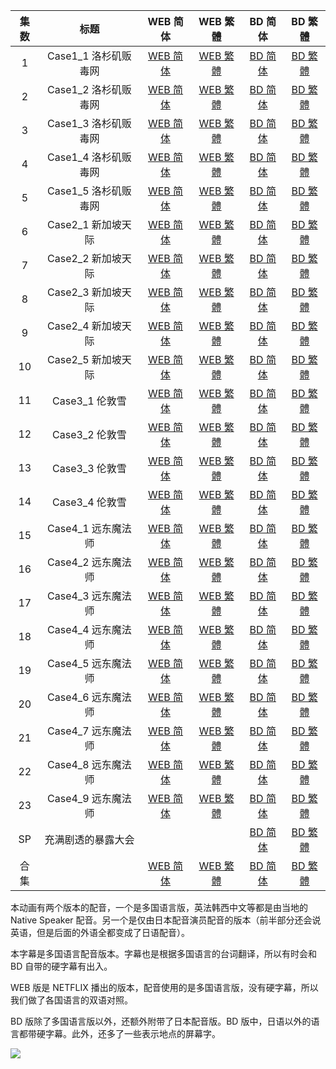 | 集数 |         标题         |                             WEB 简体                             |                             WEB 繁體                             | BD 简体 | BD 繁體 |
| :--: | :------------------: | :----------------------------------------------------------: | :----------------------------------------------------------: | :--: | :--: |
|  1   | Case1_1 洛杉矶贩毒网 | [WEB 简体](https://raw.githubusercontent.com/tastysugar/SweetSub-source/master/GREAT%20PRETENDER/WEB/%5BSweetSub%5D%20GREAT%20PRETENDER%20-%2001.chs.ass) | [WEB 繁體](https://raw.githubusercontent.com/tastysugar/SweetSub-source/master/GREAT%20PRETENDER/WEB/%5BSweetSub%5D%20GREAT%20PRETENDER%20-%2001.cht.ass) | [BD 简体](https://raw.githubusercontent.com/tastysugar/SweetSub-source/master/GREAT%20PRETENDER/BD/%5BSweetSub%5D%20GREAT%20PRETENDER%20-%2001.chs.ass) | [BD 繁體](https://raw.githubusercontent.com/tastysugar/SweetSub-source/master/GREAT%20PRETENDER/BD/%5BSweetSub%5D%20GREAT%20PRETENDER%20-%2001.cht.ass) |
|  2   | Case1_2 洛杉矶贩毒网 | [WEB 简体](https://raw.githubusercontent.com/tastysugar/SweetSub-source/master/GREAT%20PRETENDER/WEB/%5BSweetSub%5D%20GREAT%20PRETENDER%20-%2002.chs.ass) | [WEB 繁體](https://raw.githubusercontent.com/tastysugar/SweetSub-source/master/GREAT%20PRETENDER/WEB/%5BSweetSub%5D%20GREAT%20PRETENDER%20-%2002.cht.ass) | [BD 简体](https://raw.githubusercontent.com/tastysugar/SweetSub-source/master/GREAT%20PRETENDER/BD/%5BSweetSub%5D%20GREAT%20PRETENDER%20-%2002.chs.ass) | [BD 繁體](https://raw.githubusercontent.com/tastysugar/SweetSub-source/master/GREAT%20PRETENDER/BD/%5BSweetSub%5D%20GREAT%20PRETENDER%20-%2002.cht.ass) |
|  3   | Case1_3 洛杉矶贩毒网 | [WEB 简体](https://raw.githubusercontent.com/tastysugar/SweetSub-source/master/GREAT%20PRETENDER/WEB/%5BSweetSub%5D%20GREAT%20PRETENDER%20-%2003.chs.ass) | [WEB 繁體](https://raw.githubusercontent.com/tastysugar/SweetSub-source/master/GREAT%20PRETENDER/WEB/%5BSweetSub%5D%20GREAT%20PRETENDER%20-%2003.cht.ass) | [BD 简体](https://raw.githubusercontent.com/tastysugar/SweetSub-source/master/GREAT%20PRETENDER/BD/%5BSweetSub%5D%20GREAT%20PRETENDER%20-%2003.chs.ass) | [BD 繁體](https://raw.githubusercontent.com/tastysugar/SweetSub-source/master/GREAT%20PRETENDER/BD/%5BSweetSub%5D%20GREAT%20PRETENDER%20-%2003.cht.ass) |
|  4   | Case1_4 洛杉矶贩毒网 | [WEB 简体](https://raw.githubusercontent.com/tastysugar/SweetSub-source/master/GREAT%20PRETENDER/WEB/%5BSweetSub%5D%20GREAT%20PRETENDER%20-%2004.chs.ass) | [WEB 繁體](https://raw.githubusercontent.com/tastysugar/SweetSub-source/master/GREAT%20PRETENDER/WEB/%5BSweetSub%5D%20GREAT%20PRETENDER%20-%2004.cht.ass) | [BD 简体](https://raw.githubusercontent.com/tastysugar/SweetSub-source/master/GREAT%20PRETENDER/BD/%5BSweetSub%5D%20GREAT%20PRETENDER%20-%2004.chs.ass) | [BD 繁體](https://raw.githubusercontent.com/tastysugar/SweetSub-source/master/GREAT%20PRETENDER/BD/%5BSweetSub%5D%20GREAT%20PRETENDER%20-%2004.cht.ass) |
|  5   | Case1_5 洛杉矶贩毒网 | [WEB 简体](https://raw.githubusercontent.com/tastysugar/SweetSub-source/master/GREAT%20PRETENDER/WEB/%5BSweetSub%5D%20GREAT%20PRETENDER%20-%2005.chs.ass) | [WEB 繁體](https://raw.githubusercontent.com/tastysugar/SweetSub-source/master/GREAT%20PRETENDER/WEB/%5BSweetSub%5D%20GREAT%20PRETENDER%20-%2005.cht.ass) | [BD 简体](https://raw.githubusercontent.com/tastysugar/SweetSub-source/master/GREAT%20PRETENDER/BD/%5BSweetSub%5D%20GREAT%20PRETENDER%20-%2005.chs.ass) | [BD 繁體](https://raw.githubusercontent.com/tastysugar/SweetSub-source/master/GREAT%20PRETENDER/BD/%5BSweetSub%5D%20GREAT%20PRETENDER%20-%2005.cht.ass) |
|  6   | Case2_1 新加坡天际 | [WEB 简体](https://raw.githubusercontent.com/tastysugar/SweetSub-source/master/GREAT%20PRETENDER/WEB/%5BSweetSub%5D%20GREAT%20PRETENDER%20-%2006.chs.ass) | [WEB 繁體](https://raw.githubusercontent.com/tastysugar/SweetSub-source/master/GREAT%20PRETENDER/WEB/%5BSweetSub%5D%20GREAT%20PRETENDER%20-%2006.cht.ass) | [BD 简体](https://raw.githubusercontent.com/tastysugar/SweetSub-source/master/GREAT%20PRETENDER/BD/%5BSweetSub%5D%20GREAT%20PRETENDER%20-%2006.chs.ass) | [BD 繁體](https://raw.githubusercontent.com/tastysugar/SweetSub-source/master/GREAT%20PRETENDER/BD/%5BSweetSub%5D%20GREAT%20PRETENDER%20-%2006.cht.ass) |
|  7   | Case2_2 新加坡天际 | [WEB 简体](https://raw.githubusercontent.com/tastysugar/SweetSub-source/master/GREAT%20PRETENDER/WEB/%5BSweetSub%5D%20GREAT%20PRETENDER%20-%2007.chs.ass) | [WEB 繁體](https://raw.githubusercontent.com/tastysugar/SweetSub-source/master/GREAT%20PRETENDER/WEB/%5BSweetSub%5D%20GREAT%20PRETENDER%20-%2007.cht.ass) | [BD 简体](https://raw.githubusercontent.com/tastysugar/SweetSub-source/master/GREAT%20PRETENDER/BD/%5BSweetSub%5D%20GREAT%20PRETENDER%20-%2007.chs.ass) | [BD 繁體](https://raw.githubusercontent.com/tastysugar/SweetSub-source/master/GREAT%20PRETENDER/BD/%5BSweetSub%5D%20GREAT%20PRETENDER%20-%2007.cht.ass) |
|  8   | Case2_3 新加坡天际 | [WEB 简体](https://raw.githubusercontent.com/tastysugar/SweetSub-source/master/GREAT%20PRETENDER/WEB/%5BSweetSub%5D%20GREAT%20PRETENDER%20-%2008.chs.ass) | [WEB 繁體](https://raw.githubusercontent.com/tastysugar/SweetSub-source/master/GREAT%20PRETENDER/WEB/%5BSweetSub%5D%20GREAT%20PRETENDER%20-%2008.cht.ass) | [BD 简体](https://raw.githubusercontent.com/tastysugar/SweetSub-source/master/GREAT%20PRETENDER/BD/%5BSweetSub%5D%20GREAT%20PRETENDER%20-%2008.chs.ass) | [BD 繁體](https://raw.githubusercontent.com/tastysugar/SweetSub-source/master/GREAT%20PRETENDER/BD/%5BSweetSub%5D%20GREAT%20PRETENDER%20-%2008.cht.ass) |
|  9   | Case2_4 新加坡天际 | [WEB 简体](https://raw.githubusercontent.com/tastysugar/SweetSub-source/master/GREAT%20PRETENDER/WEB/%5BSweetSub%5D%20GREAT%20PRETENDER%20-%2009.chs.ass) | [WEB 繁體](https://raw.githubusercontent.com/tastysugar/SweetSub-source/master/GREAT%20PRETENDER/WEB/%5BSweetSub%5D%20GREAT%20PRETENDER%20-%2009.cht.ass) | [BD 简体](https://raw.githubusercontent.com/tastysugar/SweetSub-source/master/GREAT%20PRETENDER/BD/%5BSweetSub%5D%20GREAT%20PRETENDER%20-%2009.chs.ass) | [BD 繁體](https://raw.githubusercontent.com/tastysugar/SweetSub-source/master/GREAT%20PRETENDER/BD/%5BSweetSub%5D%20GREAT%20PRETENDER%20-%2009.cht.ass) |
|  10  | Case2_5 新加坡天际 | [WEB 简体](https://raw.githubusercontent.com/tastysugar/SweetSub-source/master/GREAT%20PRETENDER/WEB/%5BSweetSub%5D%20GREAT%20PRETENDER%20-%2010.chs.ass) | [WEB 繁體](https://raw.githubusercontent.com/tastysugar/SweetSub-source/master/GREAT%20PRETENDER/WEB/%5BSweetSub%5D%20GREAT%20PRETENDER%20-%2010.cht.ass) | [BD 简体](https://raw.githubusercontent.com/tastysugar/SweetSub-source/master/GREAT%20PRETENDER/BD/%5BSweetSub%5D%20GREAT%20PRETENDER%20-%2010.chs.ass) | [BD 繁體](https://raw.githubusercontent.com/tastysugar/SweetSub-source/master/GREAT%20PRETENDER/BD/%5BSweetSub%5D%20GREAT%20PRETENDER%20-%2010.cht.ass) |
|  11  | Case3_1 伦敦雪 | [WEB 简体](https://raw.githubusercontent.com/tastysugar/SweetSub-source/master/GREAT%20PRETENDER/WEB/%5BSweetSub%5D%20GREAT%20PRETENDER%20-%2011.chs.ass) | [WEB 繁體](https://raw.githubusercontent.com/tastysugar/SweetSub-source/master/GREAT%20PRETENDER/WEB/%5BSweetSub%5D%20GREAT%20PRETENDER%20-%2011.cht.ass) | [BD 简体](https://raw.githubusercontent.com/tastysugar/SweetSub-source/master/GREAT%20PRETENDER/BD/%5BSweetSub%5D%20GREAT%20PRETENDER%20-%2011.chs.ass) | [BD 繁體](https://raw.githubusercontent.com/tastysugar/SweetSub-source/master/GREAT%20PRETENDER/BD/%5BSweetSub%5D%20GREAT%20PRETENDER%20-%2011.cht.ass) |
|  12  | Case3_2 伦敦雪 | [WEB 简体](https://raw.githubusercontent.com/tastysugar/SweetSub-source/master/GREAT%20PRETENDER/WEB/%5BSweetSub%5D%20GREAT%20PRETENDER%20-%2012.chs.ass) | [WEB 繁體](https://raw.githubusercontent.com/tastysugar/SweetSub-source/master/GREAT%20PRETENDER/WEB/%5BSweetSub%5D%20GREAT%20PRETENDER%20-%2012.cht.ass) | [BD 简体](https://raw.githubusercontent.com/tastysugar/SweetSub-source/master/GREAT%20PRETENDER/BD/%5BSweetSub%5D%20GREAT%20PRETENDER%20-%2012.chs.ass) | [BD 繁體](https://raw.githubusercontent.com/tastysugar/SweetSub-source/master/GREAT%20PRETENDER/BD/%5BSweetSub%5D%20GREAT%20PRETENDER%20-%2012.cht.ass) |
|  13  | Case3_3 伦敦雪 | [WEB 简体](https://raw.githubusercontent.com/tastysugar/SweetSub-source/master/GREAT%20PRETENDER/WEB/%5BSweetSub%5D%20GREAT%20PRETENDER%20-%2013.chs.ass) | [WEB 繁體](https://raw.githubusercontent.com/tastysugar/SweetSub-source/master/GREAT%20PRETENDER/WEB/%5BSweetSub%5D%20GREAT%20PRETENDER%20-%2013.cht.ass) | [BD 简体](https://raw.githubusercontent.com/tastysugar/SweetSub-source/master/GREAT%20PRETENDER/BD/%5BSweetSub%5D%20GREAT%20PRETENDER%20-%2013.chs.ass) | [BD 繁體](https://raw.githubusercontent.com/tastysugar/SweetSub-source/master/GREAT%20PRETENDER/BD/%5BSweetSub%5D%20GREAT%20PRETENDER%20-%2013.cht.ass) |
|  14  | Case3_4 伦敦雪 | [WEB 简体](https://raw.githubusercontent.com/tastysugar/SweetSub-source/master/GREAT%20PRETENDER/WEB/%5BSweetSub%5D%20GREAT%20PRETENDER%20-%2014.chs.ass) | [WEB 繁體](https://raw.githubusercontent.com/tastysugar/SweetSub-source/master/GREAT%20PRETENDER/WEB/%5BSweetSub%5D%20GREAT%20PRETENDER%20-%2014.cht.ass) | [BD 简体](https://raw.githubusercontent.com/tastysugar/SweetSub-source/master/GREAT%20PRETENDER/BD/%5BSweetSub%5D%20GREAT%20PRETENDER%20-%2014.chs.ass) | [BD 繁體](https://raw.githubusercontent.com/tastysugar/SweetSub-source/master/GREAT%20PRETENDER/BD/%5BSweetSub%5D%20GREAT%20PRETENDER%20-%2014.cht.ass) |
|  15  | Case4_1 远东魔法师 | [WEB 简体](https://raw.githubusercontent.com/tastysugar/SweetSub-source/master/GREAT%20PRETENDER/WEB/%5BSweetSub%5D%20GREAT%20PRETENDER%20-%2015.chs.ass) | [WEB 繁體](https://raw.githubusercontent.com/tastysugar/SweetSub-source/master/GREAT%20PRETENDER/WEB/%5BSweetSub%5D%20GREAT%20PRETENDER%20-%2015.cht.ass) | [BD 简体](https://raw.githubusercontent.com/tastysugar/SweetSub-source/master/GREAT%20PRETENDER/BD/%5BSweetSub%5D%20GREAT%20PRETENDER%20-%2015.chs.ass) | [BD 繁體](https://raw.githubusercontent.com/tastysugar/SweetSub-source/master/GREAT%20PRETENDER/BD/%5BSweetSub%5D%20GREAT%20PRETENDER%20-%2015.cht.ass) |
|  16  | Case4_2 远东魔法师 | [WEB 简体](https://raw.githubusercontent.com/tastysugar/SweetSub-source/master/GREAT%20PRETENDER/WEB/%5BSweetSub%5D%20GREAT%20PRETENDER%20-%2016.chs.ass) | [WEB 繁體](https://raw.githubusercontent.com/tastysugar/SweetSub-source/master/GREAT%20PRETENDER/WEB/%5BSweetSub%5D%20GREAT%20PRETENDER%20-%2016.cht.ass) | [BD 简体](https://raw.githubusercontent.com/tastysugar/SweetSub-source/master/GREAT%20PRETENDER/BD/%5BSweetSub%5D%20GREAT%20PRETENDER%20-%2016.chs.ass) | [BD 繁體](https://raw.githubusercontent.com/tastysugar/SweetSub-source/master/GREAT%20PRETENDER/BD/%5BSweetSub%5D%20GREAT%20PRETENDER%20-%2016.cht.ass) |
|  17  | Case4_3 远东魔法师 | [WEB 简体](https://raw.githubusercontent.com/tastysugar/SweetSub-source/master/GREAT%20PRETENDER/WEB/%5BSweetSub%5D%20GREAT%20PRETENDER%20-%2017.chs.ass) | [WEB 繁體](https://raw.githubusercontent.com/tastysugar/SweetSub-source/master/GREAT%20PRETENDER/WEB/%5BSweetSub%5D%20GREAT%20PRETENDER%20-%2017.cht.ass) | [BD 简体](https://raw.githubusercontent.com/tastysugar/SweetSub-source/master/GREAT%20PRETENDER/BD/%5BSweetSub%5D%20GREAT%20PRETENDER%20-%2017.chs.ass) | [BD 繁體](https://raw.githubusercontent.com/tastysugar/SweetSub-source/master/GREAT%20PRETENDER/BD/%5BSweetSub%5D%20GREAT%20PRETENDER%20-%2017.cht.ass) |
|  18  | Case4_4 远东魔法师 | [WEB 简体](https://raw.githubusercontent.com/tastysugar/SweetSub-source/master/GREAT%20PRETENDER/WEB/%5BSweetSub%5D%20GREAT%20PRETENDER%20-%2018.chs.ass) | [WEB 繁體](https://raw.githubusercontent.com/tastysugar/SweetSub-source/master/GREAT%20PRETENDER/WEB/%5BSweetSub%5D%20GREAT%20PRETENDER%20-%2018.cht.ass) | [BD 简体](https://raw.githubusercontent.com/tastysugar/SweetSub-source/master/GREAT%20PRETENDER/BD/%5BSweetSub%5D%20GREAT%20PRETENDER%20-%2018.chs.ass) | [BD 繁體](https://raw.githubusercontent.com/tastysugar/SweetSub-source/master/GREAT%20PRETENDER/BD/%5BSweetSub%5D%20GREAT%20PRETENDER%20-%2018.cht.ass) |
|  19  | Case4_5 远东魔法师 | [WEB 简体](https://raw.githubusercontent.com/tastysugar/SweetSub-source/master/GREAT%20PRETENDER/WEB/%5BSweetSub%5D%20GREAT%20PRETENDER%20-%2019.chs.ass) | [WEB 繁體](https://raw.githubusercontent.com/tastysugar/SweetSub-source/master/GREAT%20PRETENDER/WEB/%5BSweetSub%5D%20GREAT%20PRETENDER%20-%2019.cht.ass) | [BD 简体](https://raw.githubusercontent.com/tastysugar/SweetSub-source/master/GREAT%20PRETENDER/BD/%5BSweetSub%5D%20GREAT%20PRETENDER%20-%2019.chs.ass) | [BD 繁體](https://raw.githubusercontent.com/tastysugar/SweetSub-source/master/GREAT%20PRETENDER/BD/%5BSweetSub%5D%20GREAT%20PRETENDER%20-%2019.cht.ass) |
|  20  | Case4_6 远东魔法师 | [WEB 简体](https://raw.githubusercontent.com/tastysugar/SweetSub-source/master/GREAT%20PRETENDER/WEB/%5BSweetSub%5D%20GREAT%20PRETENDER%20-%2020.chs.ass) | [WEB 繁體](https://raw.githubusercontent.com/tastysugar/SweetSub-source/master/GREAT%20PRETENDER/WEB/%5BSweetSub%5D%20GREAT%20PRETENDER%20-%2020.cht.ass) | [BD 简体](https://raw.githubusercontent.com/tastysugar/SweetSub-source/master/GREAT%20PRETENDER/BD/%5BSweetSub%5D%20GREAT%20PRETENDER%20-%2020.chs.ass) | [BD 繁體](https://raw.githubusercontent.com/tastysugar/SweetSub-source/master/GREAT%20PRETENDER/BD/%5BSweetSub%5D%20GREAT%20PRETENDER%20-%2020.cht.ass) |
|  21  | Case4_7 远东魔法师 | [WEB 简体](https://raw.githubusercontent.com/tastysugar/SweetSub-source/master/GREAT%20PRETENDER/WEB/%5BSweetSub%5D%20GREAT%20PRETENDER%20-%2021.chs.ass) | [WEB 繁體](https://raw.githubusercontent.com/tastysugar/SweetSub-source/master/GREAT%20PRETENDER/WEB/%5BSweetSub%5D%20GREAT%20PRETENDER%20-%2021.cht.ass) | [BD 简体](https://raw.githubusercontent.com/tastysugar/SweetSub-source/master/GREAT%20PRETENDER/BD/%5BSweetSub%5D%20GREAT%20PRETENDER%20-%2021.chs.ass) | [BD 繁體](https://raw.githubusercontent.com/tastysugar/SweetSub-source/master/GREAT%20PRETENDER/BD/%5BSweetSub%5D%20GREAT%20PRETENDER%20-%2021.cht.ass) |
|  22  | Case4_8 远东魔法师 | [WEB 简体](https://raw.githubusercontent.com/tastysugar/SweetSub-source/master/GREAT%20PRETENDER/WEB/%5BSweetSub%5D%20GREAT%20PRETENDER%20-%2022.chs.ass) | [WEB 繁體](https://raw.githubusercontent.com/tastysugar/SweetSub-source/master/GREAT%20PRETENDER/WEB/%5BSweetSub%5D%20GREAT%20PRETENDER%20-%2022.cht.ass) | [BD 简体](https://raw.githubusercontent.com/tastysugar/SweetSub-source/master/GREAT%20PRETENDER/BD/%5BSweetSub%5D%20GREAT%20PRETENDER%20-%2022.chs.ass) | [BD 繁體](https://raw.githubusercontent.com/tastysugar/SweetSub-source/master/GREAT%20PRETENDER/BD/%5BSweetSub%5D%20GREAT%20PRETENDER%20-%2022.cht.ass) |
|  23  | Case4_9 远东魔法师 | [WEB 简体](https://raw.githubusercontent.com/tastysugar/SweetSub-source/master/GREAT%20PRETENDER/WEB/%5BSweetSub%5D%20GREAT%20PRETENDER%20-%2023.chs.ass) | [WEB 繁體](https://raw.githubusercontent.com/tastysugar/SweetSub-source/master/GREAT%20PRETENDER/WEB/%5BSweetSub%5D%20GREAT%20PRETENDER%20-%2023.cht.ass) | [BD 简体](https://raw.githubusercontent.com/tastysugar/SweetSub-source/master/GREAT%20PRETENDER/BD/%5BSweetSub%5D%20GREAT%20PRETENDER%20-%2023.chs.ass) | [BD 繁體](https://raw.githubusercontent.com/tastysugar/SweetSub-source/master/GREAT%20PRETENDER/BD/%5BSweetSub%5D%20GREAT%20PRETENDER%20-%2023.cht.ass) |
| SP | 充满剧透的暴露大会 |  |  | [BD 简体](https://raw.githubusercontent.com/tastysugar/SweetSub-source/master/GREAT%20PRETENDER/BD/%5BSweetSub%5D%20GREAT%20PRETENDER%20-%20SP.chs.ass) | [BD 繁體](https://raw.githubusercontent.com/tastysugar/SweetSub-source/master/GREAT%20PRETENDER/BD/%5BSweetSub%5D%20GREAT%20PRETENDER%20-%20SP.cht.ass) |
| 合集 |  | [WEB 简体](https://raw.githubusercontent.com/tastysugar/SweetSub-source/master/GREAT%20PRETENDER/WEB/%5BSweetSub%5D%20GREAT%20PRETENDER%20%5B01-23%5D%5BWebRip%5D.chs.zip) | [WEB 繁體](https://raw.githubusercontent.com/tastysugar/SweetSub-source/master/GREAT%20PRETENDER/WEB/%5BSweetSub%5D%20GREAT%20PRETENDER%20%5B01-23%5D%5BWebRip%5D.cht.zip) | [BD 简体](https://raw.githubusercontent.com/tastysugar/SweetSub-source/master/GREAT%20PRETENDER/BD/%5BSweetSub%5D%20GREAT%20PRETENDER%20%5B01-23%5D%5BBDRip%5D.chs.zip) | [BD 繁體](https://raw.githubusercontent.com/tastysugar/SweetSub-source/master/GREAT%20PRETENDER/BD/%5BSweetSub%5D%20GREAT%20PRETENDER%20%5B01-23%5D%5BBDRip%5D.cht.zip) |



本动画有两个版本的配音，一个是多国语言版，英法韩西中文等都是由当地的 Native Speaker 配音。另一个是仅由日本配音演员配音的版本（前半部分还会说英语，但是后面的外语全都变成了日语配音）。

本字幕是多国语言配音版本。字幕也是根据多国语言的台词翻译，所以有时会和 BD 自带的硬字幕有出入。

WEB 版是 NETFLIX 播出的版本，配音使用的是多国语言版，没有硬字幕，所以我们做了各国语言的双语对照。

BD 版除了多国语言版以外，还额外附带了日本配音版。BD 版中，日语以外的语言都带硬字幕。此外，还多了一些表示地点的屏幕字。



![](https://i.loli.net/2020/06/02/8Pr3VFlhCZzULtk.png)